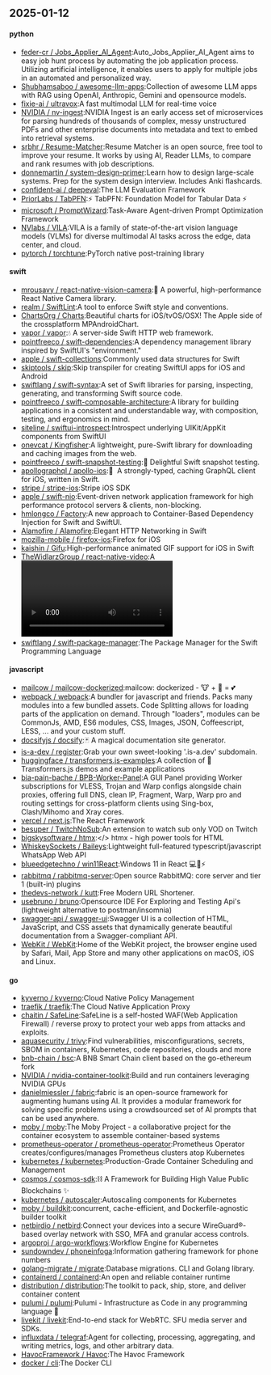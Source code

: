 ## 2025-01-12

#### python
* [feder-cr / Jobs_Applier_AI_Agent](https://github.com/feder-cr/Jobs_Applier_AI_Agent):Auto_Jobs_Applier_AI_Agent aims to easy job hunt process by automating the job application process. Utilizing artificial intelligence, it enables users to apply for multiple jobs in an automated and personalized way.
* [Shubhamsaboo / awesome-llm-apps](https://github.com/Shubhamsaboo/awesome-llm-apps):Collection of awesome LLM apps with RAG using OpenAI, Anthropic, Gemini and opensource models.
* [fixie-ai / ultravox](https://github.com/fixie-ai/ultravox):A fast multimodal LLM for real-time voice
* [NVIDIA / nv-ingest](https://github.com/NVIDIA/nv-ingest):NVIDIA Ingest is an early access set of microservices for parsing hundreds of thousands of complex, messy unstructured PDFs and other enterprise documents into metadata and text to embed into retrieval systems.
* [srbhr / Resume-Matcher](https://github.com/srbhr/Resume-Matcher):Resume Matcher is an open source, free tool to improve your resume. It works by using AI, Reader LLMs, to compare and rank resumes with job descriptions.
* [donnemartin / system-design-primer](https://github.com/donnemartin/system-design-primer):Learn how to design large-scale systems. Prep for the system design interview. Includes Anki flashcards.
* [confident-ai / deepeval](https://github.com/confident-ai/deepeval):The LLM Evaluation Framework
* [PriorLabs / TabPFN](https://github.com/PriorLabs/TabPFN):⚡ TabPFN: Foundation Model for Tabular Data ⚡
* [microsoft / PromptWizard](https://github.com/microsoft/PromptWizard):Task-Aware Agent-driven Prompt Optimization Framework
* [NVlabs / VILA](https://github.com/NVlabs/VILA):VILA is a family of state-of-the-art vision language models (VLMs) for diverse multimodal AI tasks across the edge, data center, and cloud.
* [pytorch / torchtune](https://github.com/pytorch/torchtune):PyTorch native post-training library

#### swift
* [mrousavy / react-native-vision-camera](https://github.com/mrousavy/react-native-vision-camera):📸 A powerful, high-performance React Native Camera library.
* [realm / SwiftLint](https://github.com/realm/SwiftLint):A tool to enforce Swift style and conventions.
* [ChartsOrg / Charts](https://github.com/ChartsOrg/Charts):Beautiful charts for iOS/tvOS/OSX! The Apple side of the crossplatform MPAndroidChart.
* [vapor / vapor](https://github.com/vapor/vapor):💧 A server-side Swift HTTP web framework.
* [pointfreeco / swift-dependencies](https://github.com/pointfreeco/swift-dependencies):A dependency management library inspired by SwiftUI's "environment."
* [apple / swift-collections](https://github.com/apple/swift-collections):Commonly used data structures for Swift
* [skiptools / skip](https://github.com/skiptools/skip):Skip transpiler for creating SwiftUI apps for iOS and Android
* [swiftlang / swift-syntax](https://github.com/swiftlang/swift-syntax):A set of Swift libraries for parsing, inspecting, generating, and transforming Swift source code.
* [pointfreeco / swift-composable-architecture](https://github.com/pointfreeco/swift-composable-architecture):A library for building applications in a consistent and understandable way, with composition, testing, and ergonomics in mind.
* [siteline / swiftui-introspect](https://github.com/siteline/swiftui-introspect):Introspect underlying UIKit/AppKit components from SwiftUI
* [onevcat / Kingfisher](https://github.com/onevcat/Kingfisher):A lightweight, pure-Swift library for downloading and caching images from the web.
* [pointfreeco / swift-snapshot-testing](https://github.com/pointfreeco/swift-snapshot-testing):📸 Delightful Swift snapshot testing.
* [apollographql / apollo-ios](https://github.com/apollographql/apollo-ios):📱  A strongly-typed, caching GraphQL client for iOS, written in Swift.
* [stripe / stripe-ios](https://github.com/stripe/stripe-ios):Stripe iOS SDK
* [apple / swift-nio](https://github.com/apple/swift-nio):Event-driven network application framework for high performance protocol servers & clients, non-blocking.
* [hmlongco / Factory](https://github.com/hmlongco/Factory):A new approach to Container-Based Dependency Injection for Swift and SwiftUI.
* [Alamofire / Alamofire](https://github.com/Alamofire/Alamofire):Elegant HTTP Networking in Swift
* [mozilla-mobile / firefox-ios](https://github.com/mozilla-mobile/firefox-ios):Firefox for iOS
* [kaishin / Gifu](https://github.com/kaishin/Gifu):High-performance animated GIF support for iOS in Swift
* [TheWidlarzGroup / react-native-video](https://github.com/TheWidlarzGroup/react-native-video):A <Video /> component for react-native
* [swiftlang / swift-package-manager](https://github.com/swiftlang/swift-package-manager):The Package Manager for the Swift Programming Language

#### javascript
* [mailcow / mailcow-dockerized](https://github.com/mailcow/mailcow-dockerized):mailcow: dockerized - 🐮 + 🐋 = 💕
* [webpack / webpack](https://github.com/webpack/webpack):A bundler for javascript and friends. Packs many modules into a few bundled assets. Code Splitting allows for loading parts of the application on demand. Through "loaders", modules can be CommonJs, AMD, ES6 modules, CSS, Images, JSON, Coffeescript, LESS, ... and your custom stuff.
* [docsifyjs / docsify](https://github.com/docsifyjs/docsify):🃏 A magical documentation site generator.
* [is-a-dev / register](https://github.com/is-a-dev/register):Grab your own sweet-looking '.is-a.dev' subdomain.
* [huggingface / transformers.js-examples](https://github.com/huggingface/transformers.js-examples):A collection of 🤗 Transformers.js demos and example applications
* [bia-pain-bache / BPB-Worker-Panel](https://github.com/bia-pain-bache/BPB-Worker-Panel):A GUI Panel providing Worker subscriptions for VLESS, Trojan and Warp configs alongside chain proxies, offering full DNS, clean IP, Fragment, Warp, Warp pro and routing settings for cross-platform clients using Sing-box, Clash/Mihomo and Xray cores.
* [vercel / next.js](https://github.com/vercel/next.js):The React Framework
* [besuper / TwitchNoSub](https://github.com/besuper/TwitchNoSub):An extension to watch sub only VOD on Twitch
* [bigskysoftware / htmx](https://github.com/bigskysoftware/htmx):</> htmx - high power tools for HTML
* [WhiskeySockets / Baileys](https://github.com/WhiskeySockets/Baileys):Lightweight full-featured typescript/javascript WhatsApp Web API
* [blueedgetechno / win11React](https://github.com/blueedgetechno/win11React):Windows 11 in React 💻🌈⚡
* [rabbitmq / rabbitmq-server](https://github.com/rabbitmq/rabbitmq-server):Open source RabbitMQ: core server and tier 1 (built-in) plugins
* [thedevs-network / kutt](https://github.com/thedevs-network/kutt):Free Modern URL Shortener.
* [usebruno / bruno](https://github.com/usebruno/bruno):Opensource IDE For Exploring and Testing Api's (lightweight alternative to postman/insomnia)
* [swagger-api / swagger-ui](https://github.com/swagger-api/swagger-ui):Swagger UI is a collection of HTML, JavaScript, and CSS assets that dynamically generate beautiful documentation from a Swagger-compliant API.
* [WebKit / WebKit](https://github.com/WebKit/WebKit):Home of the WebKit project, the browser engine used by Safari, Mail, App Store and many other applications on macOS, iOS and Linux.

#### go
* [kyverno / kyverno](https://github.com/kyverno/kyverno):Cloud Native Policy Management
* [traefik / traefik](https://github.com/traefik/traefik):The Cloud Native Application Proxy
* [chaitin / SafeLine](https://github.com/chaitin/SafeLine):SafeLine is a self-hosted WAF(Web Application Firewall) / reverse proxy to protect your web apps from attacks and exploits.
* [aquasecurity / trivy](https://github.com/aquasecurity/trivy):Find vulnerabilities, misconfigurations, secrets, SBOM in containers, Kubernetes, code repositories, clouds and more
* [bnb-chain / bsc](https://github.com/bnb-chain/bsc):A BNB Smart Chain client based on the go-ethereum fork
* [NVIDIA / nvidia-container-toolkit](https://github.com/NVIDIA/nvidia-container-toolkit):Build and run containers leveraging NVIDIA GPUs
* [danielmiessler / fabric](https://github.com/danielmiessler/fabric):fabric is an open-source framework for augmenting humans using AI. It provides a modular framework for solving specific problems using a crowdsourced set of AI prompts that can be used anywhere.
* [moby / moby](https://github.com/moby/moby):The Moby Project - a collaborative project for the container ecosystem to assemble container-based systems
* [prometheus-operator / prometheus-operator](https://github.com/prometheus-operator/prometheus-operator):Prometheus Operator creates/configures/manages Prometheus clusters atop Kubernetes
* [kubernetes / kubernetes](https://github.com/kubernetes/kubernetes):Production-Grade Container Scheduling and Management
* [cosmos / cosmos-sdk](https://github.com/cosmos/cosmos-sdk):⛓️ A Framework for Building High Value Public Blockchains ✨
* [kubernetes / autoscaler](https://github.com/kubernetes/autoscaler):Autoscaling components for Kubernetes
* [moby / buildkit](https://github.com/moby/buildkit):concurrent, cache-efficient, and Dockerfile-agnostic builder toolkit
* [netbirdio / netbird](https://github.com/netbirdio/netbird):Connect your devices into a secure WireGuard®-based overlay network with SSO, MFA and granular access controls.
* [argoproj / argo-workflows](https://github.com/argoproj/argo-workflows):Workflow Engine for Kubernetes
* [sundowndev / phoneinfoga](https://github.com/sundowndev/phoneinfoga):Information gathering framework for phone numbers
* [golang-migrate / migrate](https://github.com/golang-migrate/migrate):Database migrations. CLI and Golang library.
* [containerd / containerd](https://github.com/containerd/containerd):An open and reliable container runtime
* [distribution / distribution](https://github.com/distribution/distribution):The toolkit to pack, ship, store, and deliver container content
* [pulumi / pulumi](https://github.com/pulumi/pulumi):Pulumi - Infrastructure as Code in any programming language 🚀
* [livekit / livekit](https://github.com/livekit/livekit):End-to-end stack for WebRTC. SFU media server and SDKs.
* [influxdata / telegraf](https://github.com/influxdata/telegraf):Agent for collecting, processing, aggregating, and writing metrics, logs, and other arbitrary data.
* [HavocFramework / Havoc](https://github.com/HavocFramework/Havoc):The Havoc Framework
* [docker / cli](https://github.com/docker/cli):The Docker CLI
